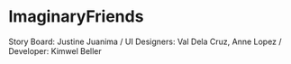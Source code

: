# ImaginaryFriends
Story Board: Justine Juanima  /
UI Designers: Val Dela Cruz, Anne Lopez /
Developer: Kimwel Beller
